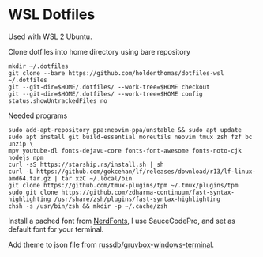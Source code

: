 # WSL Dotfiles

Used with WSL 2 Ubuntu.

Clone dotfiles into home directory using bare repository
```
mkdir ~/.dotfiles
git clone --bare https://github.com/holdenthomas/dotfiles-wsl ~/.dotfiles
git --git-dir=$HOME/.dotfiles/ --work-tree=$HOME checkout
git --git-dir=$HOME/.dotfiles/ --work-tree=$HOME config status.showUntrackedFiles no
```

Needed programs
```
sudo add-apt-repository ppa:neovim-ppa/unstable && sudo apt update
sudo apt install git build-essential moreutils neovim tmux zsh fzf bc unzip \
mpv youtube-dl fonts-dejavu-core fonts-font-awesome fonts-noto-cjk nodejs npm
curl -sS https://starship.rs/install.sh | sh
curl -L https://github.com/gokcehan/lf/releases/download/r13/lf-linux-amd64.tar.gz | tar xzC ~/.local/bin
git clone https://github.com/tmux-plugins/tpm ~/.tmux/plugins/tpm
sudo git clone https://github.com/zdharma-continuum/fast-syntax-highlighting /usr/share/zsh/plugins/fast-syntax-highlighting
chsh -s /usr/bin/zsh && mkdir -p ~/.cache/zsh
```

Install a pached font from [NerdFonts](https://nerdfonts.com), I use SauceCodePro, and set as default font for your terminal.

Add theme to json file from [russdb/gruvbox-windows-terminal](https://github.com/russdb/gruvbox-windows-terminal.git).
